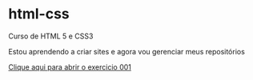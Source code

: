 # html-css
 Curso de HTML 5 e CSS3

Estou aprendendo a criar sites e agora vou gerenciar meus repositórios

<a href= "https://lucas0604.github.io/html-css/exercicios/ex001/index.html">Clique aqui para abrir o exercicio 001</a>
